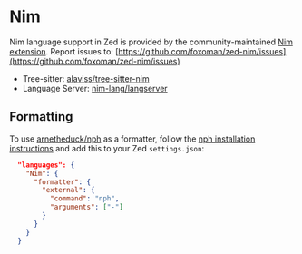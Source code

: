 # Nim

Nim language support in Zed is provided by the community-maintained [Nim extension](https://github.com/foxoman/zed-nim).
Report issues to: [https://github.com/foxoman/zed-nim/issues](https://github.com/foxoman/zed-nim/issues)

- Tree-sitter: [alaviss/tree-sitter-nim](https://github.com/alaviss/tree-sitter-nim)
- Language Server: [nim-lang/langserver](https://github.com/nim-lang/langserver)

## Formatting

To use [arnetheduck/nph](https://github.com/arnetheduck/nph) as a formatter, follow the [nph installation instructions](https://github.com/arnetheduck/nph?tab=readme-ov-file#installation) and add this to your Zed `settings.json`:

```json [settings]
  "languages": {
    "Nim": {
      "formatter": {
        "external": {
          "command": "nph",
          "arguments": ["-"]
        }
      }
    }
  }
```

